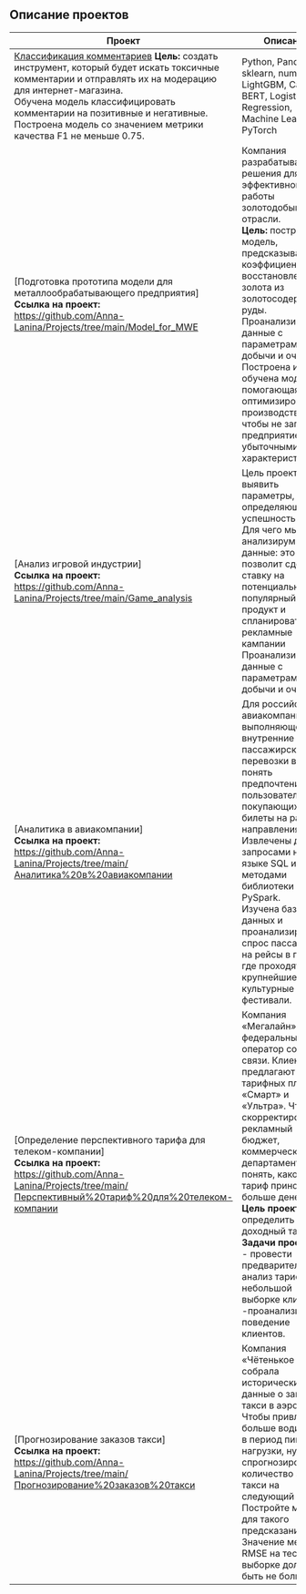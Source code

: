 ## Описание проектов

| Проект        | Описание          | Инструменты                                                      |
|---------------|-------------------|------------------------------------------------------------------|
|[Классификация комментариев](адрес "https://github.com/Anna-Lanina/Projects/tree/main/BERT")  **Цель:** создать инструмент, который будет искать токсичные комментарии и отправлять их на модерацию для интернет-магазина. <br/> Обучена модель классифицировать комментарии на позитивные и негативные. <br/>  Построена модель со значением метрики качества F1 не меньше 0.75.|Python, Pandas, sklearn, numpy, LightGBM, Catboost, BERT, Logistic Regression, Machine Learning, PyTorch|
| [Подготовка прототипа модели для металлообрабатывающего предприятия] <br/> **Ссылка на проект:** <br/> https://github.com/Anna-Lanina/Projects/tree/main/Model_for_MWE |Компания разрабатывает решения для эффективной работы золотодобывающей отрасли. <br/>**Цель:** построить модель, предсказывающую коэффициент восстановления золота из золотосодержащей руды. <br/> Проанализированы данные с параметрами добычи и очистки. <br/> Построена и обучена модель, помогающая оптимизировать производство, чтобы не запускать предприятие с убыточными характеристиками.|Python, Pandas, sklearn, numpy, Seaborn, Matplotlib, math, Logistic Regression, SciPy, Decision Tree Regressor, GridSearchCV, sMAPE, Random Forest Regression, Machine Learning|
| [Анализ игровой индустрии] <br/> **Ссылка на проект:** <br/> https://github.com/Anna-Lanina/Projects/tree/main/Game_analysis |Цель проекта - выявить параметры, определяющие успешность игры.  <br/> Для чего мы анализирум данные: это позволит сделать ставку на потенциально популярный продукт и спланировать рекламные кампании <br/> Проанализированы данные с параметрами добычи и очистки. |Python, Pandas, numpy, Matplotlib, предобработка данных, исследовательский анализ данных,описательная статистика, проверка статистических гипотез, Seaborn, SciPy|
| [Аналитика в авиакомпании] <br/> **Ссылка на проект:** <br/> https://github.com/Anna-Lanina/Projects/tree/main/Аналитика%20в%20авиакомпании |Для российской авиакомпании, выполняющей внутренние пассажирские перевозки важно понять предпочтения пользователей, покупающих билеты на разные направления.<br/> Извлечены данные запросами на языке SQL и методами библиотеки PySpark.<br/> Изучена база данных и проанализирован спрос пассажиров на рейсы в города, где проходят крупнейшие культурные фестивали.|Python, Pandas, numpy, Matplotlib,SQL|
| [Определение перспективного тарифа для телеком-компании] <br/> **Ссылка на проект:** <br/> https://github.com/Anna-Lanina/Projects/tree/main/Перспективный%20тариф%20для%20телеком-компании |Компания «Мегалайн» — федеральный оператор сотовой связи. Клиентам предлагают два тарифных плана: «Смарт» и «Ультра». Чтобы скорректировать рекламный бюджет, коммерческий департамент хочет понять, какой тариф приносит больше денег. <br/> **Цель проекта** - определить самый доходный тариф. <br/> **Задачи проекта:** <br/> - провести предварительный анализ тарифов на небольшой выборке клиентов <br/> -проанализировать поведение клиентов. |Python, Pandas, Matplotlib, numpy, SciPy, описательная статистика, проверка статистических гипотез, math, Seaborn|
 | [Прогнозирование заказов такси] <br/> **Ссылка на проект:** <br/> https://github.com/Anna-Lanina/Projects/tree/main/Прогнозирование%20заказов%20такси |Компания «Чётенькое такси» собрала исторические данные о заказах такси в аэропортах. <br/>Чтобы привлекать больше водителей в период пиковой нагрузки, нужно спрогнозировать количество заказов такси на следующий час. Постройте модель для такого предсказания.<br/> Значение метрики RMSE на тестовой выборке должно быть не больше 48. |Python, Pandas, sklearn, numpy,LightGBM, Matplotlib, CatBoost, RandomForestRegressor, GridSearchCV, Decision Tree Regression, Linear Regression, Random Forest Regression, машинное обучение|



